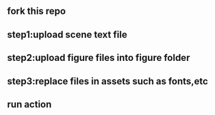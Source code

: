 ## fork this repo

##  step1:upload scene text file

## step2:upload figure files into figure folder

## step3:replace files in assets such as fonts,etc

## run action

